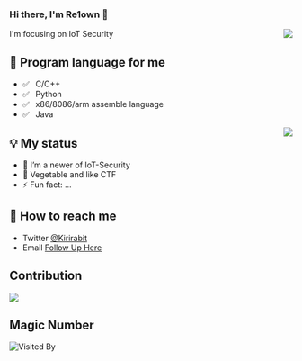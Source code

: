 ### Hi there, I'm Re1own 👋
<img align="right" src="https://github-readme-stats.vercel.app/api?username=Re1own&show_icons=true&icon_color=0366d6&text_color=24292e&bg_color=ffffff&hide_title=true" />

I'm focusing on IoT Security

## 💬 Program language for me

- ✅ ⁠ ⁢⁣⁡⁠ ⁢⁣⁡C/C++
- ✅ ⁠ ⁢⁣⁡⁠ ⁢⁣⁡Python
- ✅ ⁠ ⁢⁣⁡⁠ ⁢⁣⁡x86/8086/arm assemble language
- ✅ ⁠ ⁢⁣⁡⁠ ⁢⁣⁡Java

<img align="right" src="https://github-readme-stats.vercel.app/api/top-langs/?username=Re1own&layout=compact"/>

## 💡 My status

- 🌱 I’m a newer of IoT-Security
- 💬 Vegetable and like CTF
- ⚡ Fun fact: ...

## 📮 How to reach me

- Twitter [@Kirirabit](https://twitter.com/Re1own)
- Email [Follow Up Here](mailto:re1own@qq.com)

## Contribution
![](https://github.com/Re1own/Re1own/raw/output/github-contribution-grid-snake.svg)

## Magic Number

![Visited By](https://count.getloli.com/get/@Re1own?theme=gelbooru)

